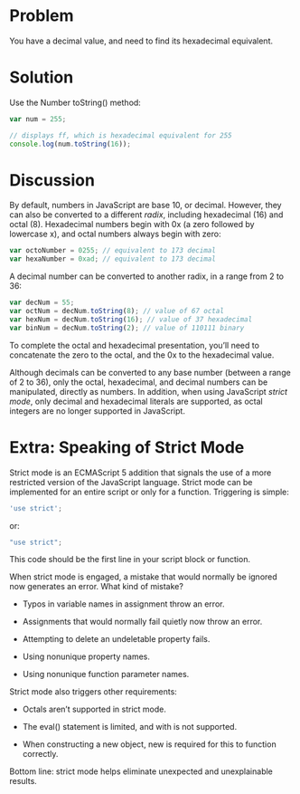 # Problem

You have a decimal value, and need to find its hexadecimal equivalent.

# Solution

Use the Number toString() method:

```javascript
var num = 255;

// displays ff, which is hexadecimal equivalent for 255
console.log(num.toString(16));
```

# Discussion

By default, numbers in JavaScript are base 10, or decimal. However, they can also be converted to a different _radix_, including hexadecimal (16) and octal (8). Hexadecimal numbers begin with 0x (a zero followed by lowercase x), and octal numbers always begin with zero:

```javascript
var octoNumber = 0255; // equivalent to 173 decimal
var hexaNumber = 0xad; // equivalent to 173 decimal
```

A decimal number can be converted to another radix, in a range from 2 to 36:

```javascript
var decNum = 55;
var octNum = decNum.toString(8); // value of 67 octal
var hexNum = decNum.toString(16); // value of 37 hexadecimal
var binNum = decNum.toString(2); // value of 110111 binary
```

To complete the octal and hexadecimal presentation, you’ll need to concatenate the zero to the octal, and the 0x to the hexadecimal value.

Although decimals can be converted to any base number (between a range of 2 to 36), only the octal, hexadecimal, and decimal numbers can be manipulated, directly as numbers. In addition, when using JavaScript _strict mode_, only decimal and hexadecimal literals are supported, as octal integers are no longer supported in JavaScript.

# Extra: Speaking of Strict Mode

Strict mode is an ECMAScript 5 addition that signals the use of a more restricted version of the JavaScript language. Strict mode can be implemented for an entire script or only for a function. Triggering is simple:

```javascript
'use strict';
```

or:

```javascript
"use strict";
```

This code should be the first line in your script block or function.

When strict mode is engaged, a mistake that would normally be ignored now generates an error. What kind of mistake?

*   Typos in variable names in assignment throw an error.
    
*   Assignments that would normally fail quietly now throw an error.
    
*   Attempting to delete an undeletable property fails.
    
*   Using nonunique property names.
    
*   Using nonunique function parameter names.
    

Strict mode also triggers other requirements:

*   Octals aren’t supported in strict mode.
    
*   The eval() statement is limited, and with is not supported.
    
*   When constructing a new object, new is required for this to function correctly.
    

Bottom line: strict mode helps eliminate unexpected and unexplainable results.